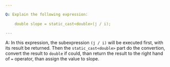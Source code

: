 ```yaml
---

Q: Explain the following expression:
    
    double slope = static_cast<double>(j / i);

---
```


A: In this expression, the subexpression `(j / i)` will be executed first, with its result be returned. Then the `static_cast<double>` part do the convertion, convert the result to `double` if could, than return the result to the right hand of `=` operator, than assign the value to slope.